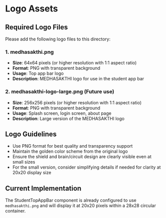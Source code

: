 # Logo Assets

## Required Logo Files

Please add the following logo files to this directory:

### 1. medhasakthi.png
- **Size**: 64x64 pixels (or higher resolution with 1:1 aspect ratio)
- **Format**: PNG with transparent background
- **Usage**: Top app bar logo
- **Description**: MEDHASAKTHI logo for use in the student app bar

### 2. medhasakthi-logo-large.png (Future use)
- **Size**: 256x256 pixels (or higher resolution with 1:1 aspect ratio)
- **Format**: PNG with transparent background
- **Usage**: Splash screen, login screen, about page
- **Description**: Large version of the MEDHASAKTHI logo

## Logo Guidelines

- Use PNG format for best quality and transparency support
- Maintain the golden color scheme from the original logo
- Ensure the shield and brain/circuit design are clearly visible even at small sizes
- For the small version, consider simplifying details if needed for clarity at 20x20 display size

## Current Implementation

The StudentTopAppBar component is already configured to use `medhasakthi.png` and will display it at 20x20 pixels within a 28x28 circular container.
